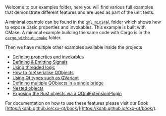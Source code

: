 <!--
SPDX-FileCopyrightText: 2022 Klarälvdalens Datakonsult AB, a KDAB Group company <info@kdab.com>
SPDX-FileContributor: Andrew Hayzen <andrew.hayzen@kdab.com>

SPDX-License-Identifier: MIT OR Apache-2.0
-->

Welcome to our examples folder, here you will find various full examples that demonstrate different features and are used as part of the unit tests.

A minimal example can be found in the [`qml_minimal`](./qml_minimal/) folder which shows how to expose basic properties and invokables.
This example is built with CMake.
A minimal example building the same code with Cargo is in the [`cargo_without_cmake`](./cargo_without_cmake/) folder.

Then we have multiple other examples available inside the projects

  * [Defining properties and invokables](./qml_features/rust/src/invokables.rs.rs)
  * [Defining & Emitting Signals](./qml_features/rust/src/signals.rs)
  * [Using threaded logic](./qml_features/rust/src/threading.rs)
  * [How to (de)serialise QObjects](./qml_features/rust/src/serialisation.rs)
  * [Using Qt types such as QVariant](./qml_features/rust/src/types.rs)
  * [Defining multiple QObjects in a single bridge](./qml_features/rust/src/multiple_qobjects.rs)
  * [Nested objects](./qml_features/rust/src/nested_qobjects.rs)
  * [Exposing the Rust objects via a QQmlExtensionPlugin](./qml_extension_plugin/plugin/)

For documentation on how to use these features please visit our Book [https://kdab.github.io/cxx-qt/book/](https://kdab.github.io/cxx-qt/book/).
